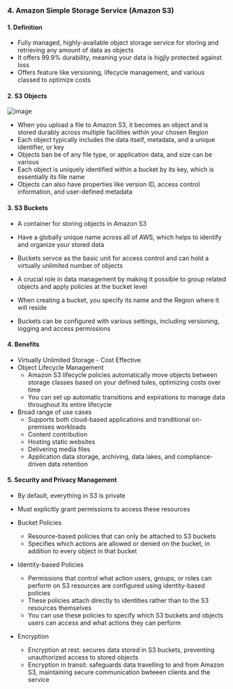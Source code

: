 ### 4. Amazon Simple Storage Service (Amazon S3)

#### 1. Definition
- Fully managed, highly-available object storage service for storing and retrieving any amount of data as objects
- It offers 99.9% durability, meaning your data is higjly protected against loss
- Offers feature like versioning, lifecycle management, and various classed to optimize costs

#### 2. S3 Objects
![image](https://github.com/user-attachments/assets/33832d98-ddd3-4894-ac51-e8b7b4c45b0a)
- When you upload a file to Amazon S3, it becomes an object and is stored durably across multiple facilities within your chosen Region
- Each object typically includes the data itself, metadata, and a unique identifier, or key
- Objects ban be of any file type, or application data, and size can be various
- Each object is uniquely identified within a bucket by its key, which is essentially its file name
- Objects can also have properties like version ID, access control information, and user-defined metadata

#### 3. S3 Buckets
- A container for storing objects in Amazon S3
- Have a globally unique name across all of AWS, which helps to identify and organize your stored data

- Buckets servce as the basic unit for access control and can hold a virtually unlimited number of objects
- A crucial role in data management by making it possible to group related objects and apply policies at the bucket level

- When creating a bucket, you specify its name and the Region where it will reside
- Buckets can be configured with various settings, including versioning, logging and access permissions

#### 4. Benefits
- Virtually Unlimited Storage - Cost Effective
- Object Lifecycle Management
  - Amazon S3 lifecycle policies automatically move objects between storage classes based on your defined tules, optimizing costs over time
  - You can set up automatic transitions and expirations to manage data throughout its entire lifecycle
- Broad range of use cases
  - Supports both cloud-based applications and tranditional on-premises workloads
  - Content contribution
  - Hosting static websites
  - Delivering media files
  - Application data storage, archiving, data lakes, and compliance-driven data retention
 
#### 5. Security and Privacy Management
- By default, everything in S3 is private
- Must explicitly grant permissions to access these resources

- Bucket Policies
  - Resource-based policies that can only be attached to S3 buckets
  - Specifies which actions are allowed or denied on the bucket, in addition to every object in that bucket
 
- Identity-based Policies
  - Permissions that control what action users, groups, or roles can perform on S3 resources are configured using identity-based policies
  - These policies attach directly to identities rather than to the S3 resources themselves
  - You can use these policies to specify which S3 buckets and objects users can access and what actions they can perform

- Encryption
  - Encryption at rest: secures data stored in S3 buckets, preventing unauthorized access to stored objects
  - Encryption in transit: safeguards data travelling to and from Amazon S3, maintaining secure communication bwteeen clients and the service
 










